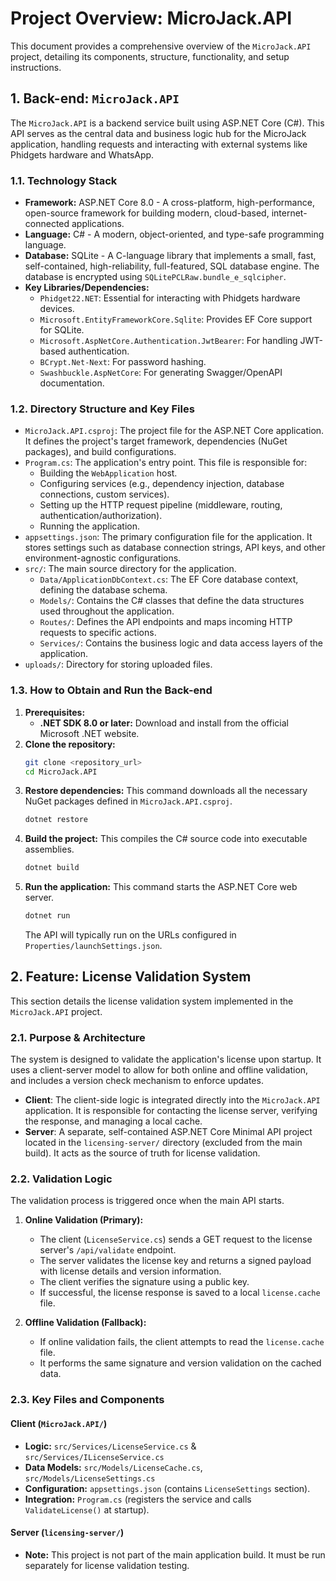 # Project Overview: MicroJack.API

This document provides a comprehensive overview of the `MicroJack.API` project, detailing its components, structure, functionality, and setup instructions.

## 1. Back-end: `MicroJack.API`

The `MicroJack.API` is a backend service built using ASP.NET Core (C#). This API serves as the central data and business logic hub for the MicroJack application, handling requests and interacting with external systems like Phidgets hardware and WhatsApp.

### 1.1. Technology Stack

*   **Framework:** ASP.NET Core 8.0 - A cross-platform, high-performance, open-source framework for building modern, cloud-based, internet-connected applications.
*   **Language:** C# - A modern, object-oriented, and type-safe programming language.
*   **Database:** SQLite - A C-language library that implements a small, fast, self-contained, high-reliability, full-featured, SQL database engine. The database is encrypted using `SQLitePCLRaw.bundle_e_sqlcipher`.
*   **Key Libraries/Dependencies:**
    *   `Phidget22.NET`: Essential for interacting with Phidgets hardware devices.
    *   `Microsoft.EntityFrameworkCore.Sqlite`: Provides EF Core support for SQLite.
    *   `Microsoft.AspNetCore.Authentication.JwtBearer`: For handling JWT-based authentication.
    *   `BCrypt.Net-Next`: For password hashing.
    *   `Swashbuckle.AspNetCore`: For generating Swagger/OpenAPI documentation.

### 1.2. Directory Structure and Key Files

*   `MicroJack.API.csproj`: The project file for the ASP.NET Core application. It defines the project's target framework, dependencies (NuGet packages), and build configurations.
*   `Program.cs`: The application's entry point. This file is responsible for:
    *   Building the `WebApplication` host.
    *   Configuring services (e.g., dependency injection, database connections, custom services).
    *   Setting up the HTTP request pipeline (middleware, routing, authentication/authorization).
    *   Running the application.
*   `appsettings.json`: The primary configuration file for the application. It stores settings such as database connection strings, API keys, and other environment-agnostic configurations.
*   `src/`: The main source directory for the application.
    *   `Data/ApplicationDbContext.cs`: The EF Core database context, defining the database schema.
    *   `Models/`: Contains the C# classes that define the data structures used throughout the application.
    *   `Routes/`: Defines the API endpoints and maps incoming HTTP requests to specific actions.
    *   `Services/`: Contains the business logic and data access layers of the application.
*   `uploads/`: Directory for storing uploaded files.

### 1.3. How to Obtain and Run the Back-end

1.  **Prerequisites:**
    *   **.NET SDK 8.0 or later:** Download and install from the official Microsoft .NET website.
2.  **Clone the repository:**
    ```bash
    git clone <repository_url>
    cd MicroJack.API
    ```
3.  **Restore dependencies:**
    This command downloads all the necessary NuGet packages defined in `MicroJack.API.csproj`.
    ```bash
    dotnet restore
    ```
4.  **Build the project:**
    This compiles the C# source code into executable assemblies.
    ```bash
    dotnet build
    ```
5.  **Run the application:**
    This command starts the ASP.NET Core web server.
    ```bash
    dotnet run
    ```
    The API will typically run on the URLs configured in `Properties/launchSettings.json`.

## 2. Feature: License Validation System

This section details the license validation system implemented in the `MicroJack.API` project.

### 2.1. Purpose & Architecture

The system is designed to validate the application's license upon startup. It uses a client-server model to allow for both online and offline validation, and includes a version check mechanism to enforce updates.

*   **Client**: The client-side logic is integrated directly into the `MicroJack.API` application. It is responsible for contacting the license server, verifying the response, and managing a local cache.
*   **Server**: A separate, self-contained ASP.NET Core Minimal API project located in the `licensing-server/` directory (excluded from the main build). It acts as the source of truth for license validation.

### 2.2. Validation Logic

The validation process is triggered once when the main API starts.

1.  **Online Validation (Primary):**
    *   The client (`LicenseService.cs`) sends a GET request to the license server's `/api/validate` endpoint.
    *   The server validates the license key and returns a signed payload with license details and version information.
    *   The client verifies the signature using a public key.
    *   If successful, the license response is saved to a local `license.cache` file.

2.  **Offline Validation (Fallback):**
    *   If online validation fails, the client attempts to read the `license.cache` file.
    *   It performs the same signature and version validation on the cached data.

### 2.3. Key Files and Components

#### Client (`MicroJack.API/`)
*   **Logic:** `src/Services/LicenseService.cs` & `src/Services/ILicenseService.cs`
*   **Data Models:** `src/Models/LicenseCache.cs`, `src/Models/LicenseSettings.cs`
*   **Configuration:** `appsettings.json` (contains `LicenseSettings` section).
*   **Integration:** `Program.cs` (registers the service and calls `ValidateLicense()` at startup).

#### Server (`licensing-server/`)
*   **Note:** This project is not part of the main application build. It must be run separately for license validation testing.